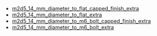 * [m2d5_14_mm_diameter_to_flat_capped_finish_extra](m2d5_14_mm_diameter_to_flat_capped_finish_extra)
* [m2d5_14_mm_diameter_to_flat_extra](m2d5_14_mm_diameter_to_flat_extra)
* [m2d5_14_mm_diameter_to_m6_bolt_capped_finish_extra](m2d5_14_mm_diameter_to_m6_bolt_capped_finish_extra)
* [m2d5_14_mm_diameter_to_m6_bolt_extra](m2d5_14_mm_diameter_to_m6_bolt_extra)
